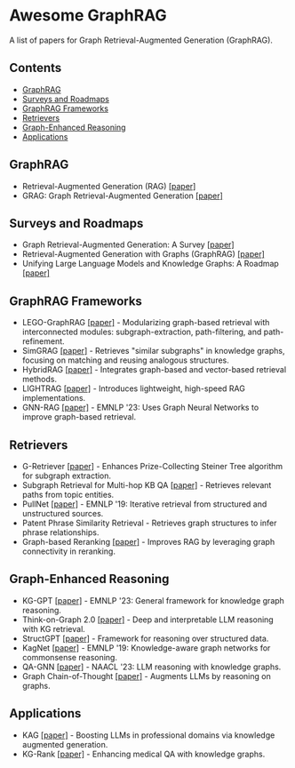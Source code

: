 # Awesome GraphRAG

A list of papers for Graph Retrieval-Augmented Generation (GraphRAG).

## Contents

- [GraphRAG](#prerequisite)
- [Surveys and Roadmaps](#surveys-and-roadmaps)
- [GraphRAG Frameworks](#graphrag-frameworks)
- [Retrievers](#retrievers)
- [Graph-Enhanced Reasoning](#graph-enhanced-reasoning)
- [Applications](#applications)

## GraphRAG

- Retrieval-Augmented Generation (RAG) [[paper]](https://arxiv.org/pdf/2005.11401)
- GRAG: Graph Retrieval-Augmented Generation [[paper]](https://arxiv.org/pdf/2501.00309v2)

## Surveys and Roadmaps

- Graph Retrieval-Augmented Generation: A Survey [[paper]](https://arxiv.org/pdf/2408.08921)
- Retrieval-Augmented Generation with Graphs (GraphRAG) [[paper]](https://arxiv.org/pdf/2501.00309v2)
- Unifying Large Language Models and Knowledge Graphs: A Roadmap [[paper]](https://arxiv.org/pdf/2306.08302v3)

## GraphRAG Frameworks

- LEGO-GraphRAG [[paper]](https://arxiv.org/pdf/2411.05844) - Modularizing graph-based retrieval with interconnected modules: subgraph-extraction, path-filtering, and path-refinement.
- SimGRAG [[paper]](https://arxiv.org/pdf/2412.15272) - Retrieves "similar subgraphs" in knowledge graphs, focusing on matching and reusing analogous structures.
- HybridRAG [[paper]](https://arxiv.org/pdf/2408.04948) - Integrates graph-based and vector-based retrieval methods.
- LIGHTRAG [[paper]](https://arxiv.org/pdf/2410.05779) - Introduces lightweight, high-speed RAG implementations.
- GNN-RAG [[paper]](https://arxiv.org/pdf/2405.20139) - EMNLP '23: Uses Graph Neural Networks to improve graph-based retrieval.

## Retrievers

- G-Retriever [[paper]](https://arxiv.org/pdf/2402.07630) - Enhances Prize-Collecting Steiner Tree algorithm for subgraph extraction.
- Subgraph Retrieval for Multi-hop KB QA [[paper]](https://www.aclweb.org/anthology/ACL-22) - Retrieves relevant paths from topic entities.
- PullNet [[paper]](https://arxiv.org/abs/1904.09286) - EMNLP '19: Iterative retrieval from structured and unstructured sources.
- Patent Phrase Similarity Retrieval  - Retrieves graph structures to infer phrase relationships.
- Graph-based Reranking [[paper]](https://arxiv.org/pdf/2405.18414) - Improves RAG by leveraging graph connectivity in reranking.

## Graph-Enhanced Reasoning

- KG-GPT [[paper]](https://arxiv.org/abs/recent) - EMNLP '23: General framework for knowledge graph reasoning.
- Think-on-Graph 2.0 [[paper]](https://arxiv.org/abs/recent) - Deep and interpretable LLM reasoning with KG retrieval.
- StructGPT [[paper]](https://arxiv.org/abs/recent) - Framework for reasoning over structured data.
- KagNet [[paper]](https://arxiv.org/abs/1909.02151) - EMNLP '19: Knowledge-aware graph networks for commonsense reasoning.
- QA-GNN [[paper]](https://arxiv.org/abs/recent) - NAACL '23: LLM reasoning with knowledge graphs.
- Graph Chain-of-Thought [[paper]](https://arxiv.org/abs/recent) - Augments LLMs by reasoning on graphs.

## Applications

- KAG [[paper]](https://arxiv.org/pdf/2409.13731) - Boosting LLMs in professional domains via knowledge augmented generation.
- KG-Rank [[paper]](https://arxiv.org/abs/recent) - Enhancing medical QA with knowledge graphs.

